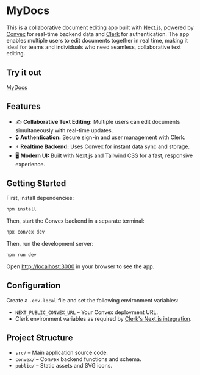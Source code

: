# MyDocs

This is a collaborative document editing app built with [Next.js](https://nextjs.org), powered by [Convex](https://convex.dev) for real-time backend data and [Clerk](https://clerk.com) for authentication. The app enables multiple users to edit documents together in real time, making it ideal for teams and individuals who need seamless, collaborative text editing.

## Try it out

[MyDocs](https://my-docs-blue.vercel.app/)

## Features

- ✍️ **Collaborative Text Editing:** Multiple users can edit documents simultaneously with real-time updates.
- 🔒 **Authentication:** Secure sign-in and user management with Clerk.
- ⚡ **Realtime Backend:** Uses Convex for instant data sync and storage.
- 🖥️ **Modern UI:** Built with Next.js and Tailwind CSS for a fast, responsive experience.

## Getting Started

First, install dependencies:

```bash
npm install
```

Then, start the Convex backend in a separate terminal:

```bash
npx convex dev
```

Then, run the development server:

```bash
npm run dev
```

Open [http://localhost:3000](http://localhost:3000) in your browser to see the app.

## Configuration

Create a `.env.local` file and set the following environment variables:

- `NEXT_PUBLIC_CONVEX_URL` – Your Convex deployment URL.
- Clerk environment variables as required by [Clerk's Next.js integration](https://clerk.com/docs/quickstarts/nextjs).

## Project Structure

- `src/` – Main application source code.
- `convex/` – Convex backend functions and schema.
- `public/` – Static assets and SVG icons.
